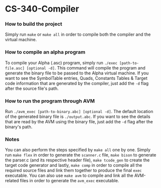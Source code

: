 # CS-340-Compiler

### How to build the project
Simply run `make` or `make all` in order to compile both the compiler and the virtual machine.

### How to compile an alpha program
To compile your Alpha (.asc) program, simply run `./exec [path-to-file.asc] [optional -d]`. This command will
compile the program and generate the binary file to be passed to the Alpha virtual machine. If you want to see the SymbolTable entries, Quads, Constants Tables & Target code information that are generated by the compiler,
just add the `-d` flag after the source file's path.

### How to run the program through AVM
Run `./avm_exec [path-to-binary.abc] [optional -d]`. The default location of the generated binary file is
`./output.abc`. If you want to see the details that are read by the AVM using the binary file,
just add the `-d` flag after the binary's path.

### Notes
You can also perform the steps specified by `make all`
one by one. Simply run `make flex` in order to generate the `scanner.c` file, `make bison` to generate the parser.c (and its respective header file), `make tcode_gen` to create the target code generator and lastly, `make comp` in order to compile all the required source files and link them together to produce the final `exec` executable.
You can also use `make avm` to compile and link all the AVM-related files in order to generate the `avm_exec` executable.
